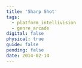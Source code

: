 ```yaml
---
title: 'Sharp Shot'
tags:
  - platform_intellivision
  - genre_arcade
digital: false
physical: true
guide: false
pending: false
date: 2014-02-14
---
```

